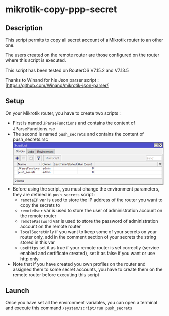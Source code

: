 # mikrotik-copy-ppp-secret
## Description
This script permits to copy all secret account of a Mikrotik router to an other one.

The users created on the remote router are those configured on the router where this script is executed.

This script has been tested on RouterOS V7.15.2 and V7.13.5

Thanks to Winand for his Json parser script : [https://github.com/Winand/mikrotik-json-parser/]

## Setup
On your Mikrotik router, you have to create two scripts :
* First is named `JParseFunctions` and contains the content of JParseFunctions.rsc
* The second is named `push_secrets` and contains the content of push_secrets.rsc ![Script list picture unavailable...](img/scripts_list.png "Script list on mikrotik")
* Before using the script, you must change the environment parameters, they are defined in `push_secrets` script :
  - ```remoteIP``` var is used to store the IP address of the router you want to copy the secrets to
  - ```remoteUser``` var is used to store the user of administration account on the remote router
  - ```remotePassword``` var is used to store the password of administration account on the remote router
  - ```localSecretOnly``` if you want to keep some of your secrets on your router only, add in the comment section of your secrets the string stored in this var
  - ```useHttps``` set it as true if your remote router is set correctly (service enabled and certificate created), set it as false if you want or use http only
* Note that if you have created you own profiles on the router and assigned them to some secret accounts, you have to create them on the remote router before executing this script

## Launch
Once you have set all the environment variables, you can open a terminal and execute this command ```/system/script/run push_secrets```

